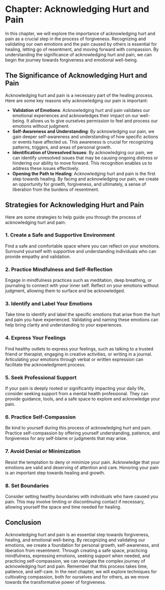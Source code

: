 Chapter: Acknowledging Hurt and Pain
====================================

In this chapter, we will explore the importance of acknowledging hurt and pain as a crucial step in the process of forgiveness. Recognizing and validating our own emotions and the pain caused by others is essential for healing, letting go of resentment, and moving forward with compassion. By understanding the significance of acknowledging hurt and pain, we can begin the journey towards forgiveness and emotional well-being.

The Significance of Acknowledging Hurt and Pain
-----------------------------------------------

Acknowledging hurt and pain is a necessary part of the healing process. Here are some key reasons why acknowledging our pain is important:

* **Validation of Emotions**: Acknowledging hurt and pain validates our emotional experiences and acknowledges their impact on our well-being. It allows us to give ourselves permission to feel and process our emotions without judgment.
* **Self-Awareness and Understanding**: By acknowledging our pain, we gain deeper self-awareness and understanding of how specific actions or events have affected us. This awareness is crucial for recognizing patterns, triggers, and areas of personal growth.
* **Identification of Unresolved Issues**: By acknowledging our pain, we can identify unresolved issues that may be causing ongoing distress or hindering our ability to move forward. This recognition enables us to address these issues effectively.
* **Opening the Path to Healing**: Acknowledging hurt and pain is the first step towards healing. By facing and acknowledging our pain, we create an opportunity for growth, forgiveness, and ultimately, a sense of liberation from the burdens of resentment.

Strategies for Acknowledging Hurt and Pain
------------------------------------------

Here are some strategies to help guide you through the process of acknowledging hurt and pain:

### 1. Create a Safe and Supportive Environment

Find a safe and comfortable space where you can reflect on your emotions. Surround yourself with supportive and understanding individuals who can provide empathy and validation.

### 2. Practice Mindfulness and Self-Reflection

Engage in mindfulness practices such as meditation, deep breathing, or journaling to connect with your inner self. Reflect on your emotions without judgment, allowing them to surface and be acknowledged.

### 3. Identify and Label Your Emotions

Take time to identify and label the specific emotions that arise from the hurt and pain you have experienced. Validating and naming these emotions can help bring clarity and understanding to your experiences.

### 4. Express Your Feelings

Find healthy outlets to express your feelings, such as talking to a trusted friend or therapist, engaging in creative activities, or writing in a journal. Articulating your emotions through verbal or written expression can facilitate the acknowledgment process.

### 5. Seek Professional Support

If your pain is deeply rooted or significantly impacting your daily life, consider seeking support from a mental health professional. They can provide guidance, tools, and a safe space to explore and acknowledge your pain.

### 6. Practice Self-Compassion

Be kind to yourself during this process of acknowledging hurt and pain. Practice self-compassion by offering yourself understanding, patience, and forgiveness for any self-blame or judgments that may arise.

### 7. Avoid Denial or Minimization

Resist the temptation to deny or minimize your pain. Acknowledge that your emotions are valid and deserving of attention and care. Honoring your pain is an important step towards healing and growth.

### 8. Set Boundaries

Consider setting healthy boundaries with individuals who have caused you pain. This may involve limiting or discontinuing contact if necessary, allowing yourself the space and time needed for healing.

Conclusion
----------

Acknowledging hurt and pain is an essential step towards forgiveness, healing, and emotional well-being. By recognizing and validating our emotions, we create a foundation for personal growth, self-awareness, and liberation from resentment. Through creating a safe space, practicing mindfulness, expressing emotions, seeking support when needed, and practicing self-compassion, we can navigate the complex journey of acknowledging hurt and pain. Remember that this process takes time, patience, and self-care. In the next chapter, we will explore techniques for cultivating compassion, both for ourselves and for others, as we move towards the transformative power of forgiveness.
